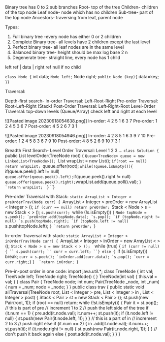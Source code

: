 Binary tree has 0 to 2 sub branches
Root- top of the tree
Children- children of the top node
Leaf node- node which has no children
Sub-tree- part of the top node
Ancestors- traversing from leaf, parent node

Types:
1. Full binary tree -every node has either 0 or 2 children
2. Complete Binary tree- all levels have 2 children except the last level 
3. Perfect binary tree- all leaf nodes are in the same level
4. Balanced binary tree- height should be max log base 2 n
5. Degenerate tree- straight line, every node has 1 child

left ref | data | right ref
null if no child

`` class Node {
`` int data;
`` Node left;
`` Node right;
`` public Node (key){
``  data=key;
`` }
``}

Traversal:

Depth-first search-
In-order Traversal: Left-Root-Right
Pre-order Traversal: Root-Left-Right (Stack)
Post-Order Traversal: Left-Right-Root
Level-Order Traversal: top-down levels (Queue/Array) check left and right at each level

![[Pasted image 20230918054638.png]]
In-order: 4 2 5 1 6 3 7
Pre-order: 1 2 4 5 3 6 7
Post-order: 4 5 2 6 7 3 1

![[Pasted image 20230918054946.png]]
In-order: 4 2 8 5 1 6 3 9 7 10
Pre-order: 1 2 4 5 8 3 6 7 9 10
Post-order: 4 8 5 2 6 9 10 7 3 1


Breadth First Search-
Level Order Traversal: Level 1 2 3 ...
`class Solution {
`   public List<Integer> levelOrder(TreeNode root) { 
	`Queue<TreeNode> queue = new LinkedList<TreeNode>();
	`List<Integer> wrapList = new List<Integer>();
	`if(root == null) return wrapList;
	`queue.offer(root);
	`while(!queue.isEmpty()){
	` if(queue.peek().left != null) 
	`	 queue.offer(queue.peek().left);
	 `if(queue.peek().right != null) 
		` queue.offer(queue.peek().right);
		 `wrapList.add(queue.poll().val); 
	``} 
	`return wrapList; 
 ``}
``}

Pre-order Traversal with Stack:
`static ArrayList < Integer > preOrderTrav(Node curr) {
 `ArrayList < Integer > preOrder = new ArrayList < Integer > ();
 `if (curr == null) return preOrder;
 `Stack < Node > s = new Stack < > ();
 `s.push(curr);
 `while (!s.isEmpty()) {
 `` Node topNode = s.peek();
  `preOrder.add(topNode.data);
  `s.pop();
  `if (topNode.right != null)
   `s.push(topNode.right);
  `if (topNode.left != null)
  `` s.push(topNode.left);
 ``}
 `return preOrder;
``}

In-order Traversal with stack:
`static ArrayList < Integer > inOrderTrav(Node curr) {
 `ArrayList < Integer > inOrder = new ArrayList < > ();
 `Stack < Node > s = new Stack < > (); 
 `while (true) {
  `if (curr != null) {
  `` s.push(curr);
  `` curr = curr.left;
 ``} else {
  `if (s.isEmpty()) break;
  `` curr = s.peek();
   `inOrder.add(curr.data);
   `s.pop();
   `curr = curr.right;
   ``}
 ``} 
 `return inOrder;
``}


Pre-in-post order in one code:
import java.util.*;
class TreeNode {
 int val;
 TreeNode left; 
 TreeNode right; 
 TreeNode() {
 } 
 TreeNode(int val) {
  this.val = val; 
  } 
  } 
class Pair {
 TreeNode node;
 int num;
 Pair(TreeNode _node, int _num) { 
  num = _num;
  node = _node; 
  }
} 
public class trav {
 public static void allTraversal(TreeNode root, List < Integer > pre, List < Integer > in , List < Integer > post) {
  Stack < Pair > st = new Stack < Pair > (); st.push(new Pair(root, 1)); 
  if (root == null) return; 
  while (!st.isEmpty()) {
   Pair it = st.pop();
    // this is part of pre // increment 1 to 2 // push the left side of the tree 
    if (it.num == 1) {
     pre.add(it.node.val);
     it.num++; 
     st.push(it); 
     if (it.node.left != null) { 
      st.push(new Pair(it.node.left, 1));
    } 
 } 
// this is a part of in // increment 2 to 3 // push right 
 else if (it.num == 2) {
  in .add(it.node.val); 
  it.num++; 
  st.push(it); 
  if (it.node.right != null) { 
   st.push(new Pair(it.node.right, 1));
 } 
} // don't push it back again else 
{
post.add(it.node.val);
} 
} 
}